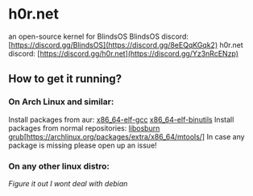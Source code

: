 
# h0r.net
an open-source kernel for BlindsOS
BlindsOS discord: [https://discord.gg/BlindsOS](https://discord.gg/8eEQqKGqk2)
h0r.net discord: [https://discord.gg/h0r.net](https://discord.gg/Yz3nRcENzp)

## How to get it running?
### On Arch Linux and similar:
  Install packages from aur: [x86_64-elf-gcc](https://aur.archlinux.org/packages/x86_64-elf-gcc) [x86_64-elf-binutils](https://aur.archlinux.org/packages/x86_64-elf-binutils)
  Install packages from normal repositories: [libosburn](https://archlinux.org/packages/extra/x86_64/libisoburn/) [grub](https://archlinux.org/packages/core/x86_64/grub/)[https://archlinux.org/packages/extra/x86_64/mtools/]
In case any package is missing please open up an issue!
### On any other linux distro:
  *Figure it out I wont deal with debian*
